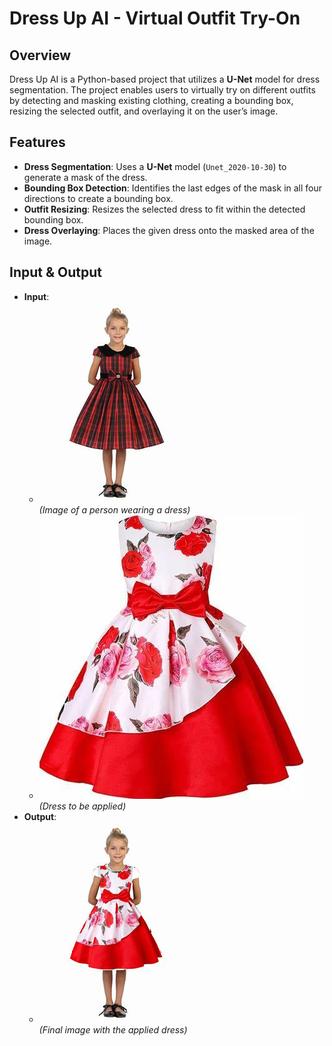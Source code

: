 # Dress Up AI - Virtual Outfit Try-On

## Overview
Dress Up AI is a Python-based project that utilizes a **U-Net** model for dress segmentation. The project enables users to virtually try on different outfits by detecting and masking existing clothing, creating a bounding box, resizing the selected outfit, and overlaying it on the user’s image.

## Features
- **Dress Segmentation**: Uses a **U-Net** model (`Unet_2020-10-30`) to generate a mask of the dress.
- **Bounding Box Detection**: Identifies the last edges of the mask in all four directions to create a bounding box.
- **Outfit Resizing**: Resizes the selected dress to fit within the detected bounding box.
- **Dress Overlaying**: Places the given dress onto the masked area of the image.

## Input & Output
- **Input**:  
  - ![Person](input.jpeg)  
    *(Image of a person wearing a dress)*
  - ![Dress](dressimage1.jpeg)  
    *(Dress to be applied)*
- **Output**:  
  - ![Final Output](output.png)  
    *(Final image with the applied dress)*

